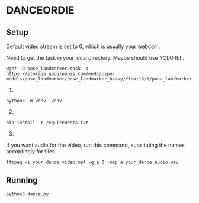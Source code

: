 # DANCEORDIE

## Setup
Default video stream is set to 0, which is usually your webcam.

Need to get the task in your local directory. Maybe should use YOLO tbh.
```
wget -O pose_landmarker.task -q https://storage.googleapis.com/mediapipe-models/pose_landmarker/pose_landmarker_heavy/float16/1/pose_landmarker_heavy.task
```

1.
```
python3 -m venv .venv
```

2.
```
pip install -r requirements.txt
```

3.
If you want audio for the video, run this command, subsituting the names accordingly for files.
```
ffmpeg -i your_dance_video.mp4 -q:a 0 -map a your_dance_audio.wav
```

## Running
```
python3 dance.py
```